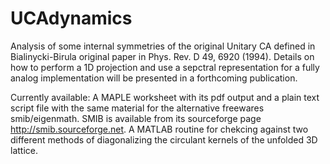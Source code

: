 # UCAdynamics

Analysis of some internal symmetries of the original Unitary CA defined in Bialinycki-Birula original paper in Phys. Rev. D 49, 6920 (1994). Details on how to perform a 1D projection and use a sepctral representation for a fully analog implementation will be presented in a forthcoming publication.

Currently available:
A MAPLE worksheet with its pdf output and a plain text script file with the same material for the alternative freewares smib/eigenmath. SMIB is available from its sourceforge page http://smib.sourceforge.net. A MATLAB routine for chekcing against two different methods of diagonalizing the circulant kernels of the unfolded 3D lattice.
